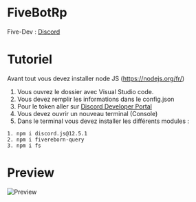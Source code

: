 # FiveBotRp

Five-Dev : [Discord](https://discord.gg/fivedev)

# Tutoriel

Avant tout vous devez installer node JS (https://nodejs.org/fr/)

1. Vous ouvrez le dossier avec Visual Studio code.
2. Vous devez remplir les informations dans le config.json
3. Pour le token aller sur [Discord Developer Portal](https://discord.com/developers/applications)
4. Vous devez ouvrir un nouveau terminal (Console)
5. Dans le terminal vous devez installer les différents modules :
```
1. npm i discord.js@12.5.1
2. npm i fivereborn-query
3. npm i fs
```


# Preview

![Preview](https://imgur.com/sVJAwHb.png)

